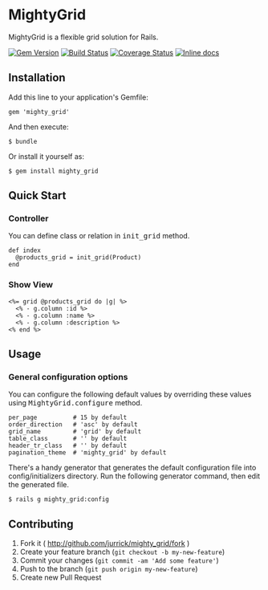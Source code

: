 # MightyGrid

MightyGrid is a flexible grid solution for Rails.

[![Gem Version](https://badge.fury.io/rb/mighty_grid.svg)](http://badge.fury.io/rb/mighty_grid)
[![Build Status](https://travis-ci.org/jurrick/mighty_grid.svg?branch=master)](https://travis-ci.org/jurrick/mighty_grid)
[![Coverage Status](https://coveralls.io/repos/jurrick/mighty_grid/badge.png)](https://coveralls.io/r/jurrick/mighty_grid)
[![Inline docs](http://inch-pages.github.io/github/jurrick/mighty_grid.png)](http://inch-pages.github.io/github/jurrick/mighty_grid)

## Installation

Add this line to your application's Gemfile:

    gem 'mighty_grid'

And then execute:

    $ bundle

Or install it yourself as:

    $ gem install mighty_grid

## Quick Start

### Controller

You can define class or relation in <tt>init_grid</tt> method.
```
def index
  @products_grid = init_grid(Product)
end
```

### Show View

```
<%= grid @products_grid do |g| %>
  <% - g.column :id %>
  <% - g.column :name %>
  <% - g.column :description %>
<% end %>
```

## Usage

### General configuration options

You can configure the following default values by overriding these values using <tt>MightyGrid.configure</tt> method.
```
per_page          # 15 by default
order_direction   # 'asc' by default
grid_name         # 'grid' by default
table_class       # '' by default
header_tr_class   # '' by default
pagination_theme  # 'mighty_grid' by default
```

There's a handy generator that generates the default configuration file into config/initializers directory.
Run the following generator command, then edit the generated file.

    $ rails g mighty_grid:config

## Contributing

1. Fork it ( http://github.com/jurrick/mighty_grid/fork )
2. Create your feature branch (`git checkout -b my-new-feature`)
3. Commit your changes (`git commit -am 'Add some feature'`)
4. Push to the branch (`git push origin my-new-feature`)
5. Create new Pull Request
